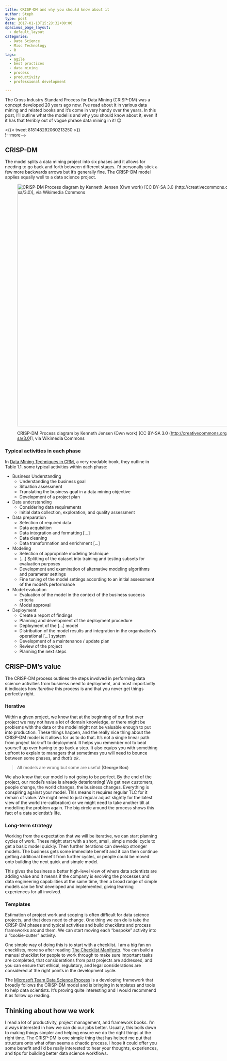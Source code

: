 ```yaml
---
title: CRISP-DM and why you should know about it
author: Steph
type: post
date: 2017-01-13T15:28:32+00:00
spacious_page_layout:
  - default_layout
categories:
  - Data Science
  - Misc Technology
  - R
tags:
  - agile
  - best practices
  - data mining
  - process
  - productivity
  - professional development

---
```

The Cross Industry Standard Process for Data Mining (CRISP-DM) was a concept developed 20 years ago now. I&#8217;ve read about it in various data mining and related books and it&#8217;s come in very handy over the years. In this post, I&#8217;ll outline what the model is and why you should know about it, even if it has that terribly out of vogue phrase data mining in it! 😉

<{{< tweet 818148292060213250 >}}  
 !--more-->

## CRISP-DM

The model splits a data mining project into six phases and it allows for needing to go back and forth between different stages. I&#8217;d personally stick a few more backwards arrows but it&#8217;s generally fine. The CRISP-DM model applies equally well to a data science project.
<figure style="width: 800px" class="wp-caption alignnone">

[<img class="size-medium_large" src="https://upload.wikimedia.org/wikipedia/commons/b/b9/CRISP-DM_Process_Diagram.png" alt="CRISP-DM Process diagram by Kenneth Jensen (Own work) [CC BY-SA 3.0 (http://creativecommons.org/licenses/by-sa/3.0)], via Wikimedia Commons" width="800" height="800" />][1]<figcaption class="wp-caption-text">CRISP-DM Process diagram by Kenneth Jensen (Own work) [CC BY-SA 3.0 (http://creativecommons.org/licenses/by-sa/3.0)], via Wikimedia Commons</figcaption></figure> 

### Typical activities in each phase

In [Data Mining Techniques in CRM][2], a very readable book, they outline in Table 1.1. some typical activities within each phase:

  * Business Understanding 
      * Understanding the business goal
      * Situation assessment
      * Translating the business goal in a data mining objective
      * Development of a project plan
  * Data understanding 
      * Considering data requirements
      * Initial data collection, exploration, and quality assessment
  * Data preparation 
      * Selection of required data
      * Data acquisition
      * Data integration and formatting [&#8230;]
      * Data cleaning
      * Data tranaformation and enrichment [&#8230;]
  * Modeling 
      * Selection of appropriate modeling technique
      * [&#8230;] Splitting of the dataset into training and testing subsets for evaluation purposes
      * Development and examination of alternative modeling algorithms and parameter settings
      * Fine tuning of the model settings according to an initial assessment of the model&#8217;s performance
  * Model evaluation 
      * Evaluation of the model in the context of the business success criteria
      * Model approval
  * Deployment 
      * Create a report of findings
      * Planning and development of the deployment procedure
      * Deployment of the [&#8230;] model
      * Distribution of the model results and integration in the organisation&#8217;s operational [&#8230;] system
      * Development of a maintenance / update plan
      * Review of the project
      * Planning the next steps

## CRISP-DM&#8217;s value

The CRISP-DM process outlines the steps involved in performing data science activities from business need to deployment, and most importantly it indicates how _iterative_ this process is and that you never get things perfectly right.

### Iterative

Within a given project, we know that at the beginning of our first ever project we may not have a lot of domain knowledge, or there might be problems with the data or the model might not be valuable enough to put into production. These things happen, and the really nice thing about the CRISP-DM model is it allows for us to do that. It&#8217;s not a single linear path from project kick-off to deployment. It helps you remember not to beat yourself up over having to go back a step. It also equips you with something upfront to explain to managers that sometimes you will need to bounce between some phases, and _that&#8217;s ok_.

> All models are wrong but some are useful **(George Box)**

We also know that our model is not going to be perfect. By the end of the project, our model&#8217;s value is already deteriorating! We get new customers, people change, the world changes, the business changes. Everything is conspiring against your model. This means it requires regular TLC for it remain of value. We might need to just regular adjust slightly for the latest view of the world (re-calibration) or we might need to take another tilt at modelling the problem again. The big circle around the process shows this fact of a data scientist&#8217;s life.

### Long-term strategy

Working from the expectation that we will be iterative, we can start planning cycles of work. These might start with a short, small, simple model cycle to get a basic model quickly. Then further iterations can develop stronger models. The business gets some immediate benefit and it can then continue getting additional benefit from further cycles, or people could be moved onto building the next quick and simple model.

This gives the business a better high-level view of where data scientists are adding value and it means if the company is evolving the processes and data engineering capabilities at the same time, then a broad range of simple models can be first developed and implemented, giving learning experiences for all involved.

### Templates

Estimation of project work and scoping is often difficult for data science projects, and that does need to change. One thing we can do is take the CRISP-DM phases and typical activities and build checklists and process frameworks around them. We can start moving each &#8220;bespoke&#8221; activity into a &#8220;cookie-cutter&#8221; activity.

One simple way of doing this is to start with a checklist. I am a big fan on checklists, more so after reading [The Checklist Manifesto][3]. You can build a manual checklist for people to work through to make sure important tasks are completed, that considerations from past projects are addressed, and you can ensure that ethical, regulatory, and legal considerations are considered at the right points in the development cycle.

The [Microsoft Team Data Science Process][4] is a developing framework that broadly follows the CRISP-DM model and is bringing in templates and tools to help data scientists. It&#8217;s proving quite interesting and I would recommend it as follow up reading.

## Thinking about how we work

I read a lot of productivity, project management, and framework books. I&#8217;m always interested in how we can do our jobs better. Usually, this boils down to making things simpler and helping ensure we do the right things at the right time. The CRISP-DM is one simple thing that has helped me put that structure onto what often seems a chaotic process. I hope it could offer you some benefit and I&#8217;d be really interested to hear your thoughts, experiences, and tips for building better data science workflows.

 [1]: https://en.wikipedia.org/wiki/Cross_Industry_Standard_Process_for_Data_Mining
 [2]: http://geni.us/dm4crm
 [3]: http://geni.us/checkman
 [4]: https://azure.microsoft.com/en-gb/documentation/learning-paths/data-science-process/